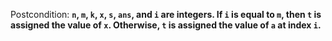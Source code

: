 Postcondition: **`n`, `m`, `k`, `x`, `s`, `ans`, and `i` are integers. If `i` is equal to `m`, then `t` is assigned the value of `x`. Otherwise, `t` is assigned the value of `a` at index `i`.**